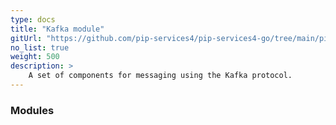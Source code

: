 ```yaml
---
type: docs
title: "Kafka module"
gitUrl: "https://github.com/pip-services4/pip-services4-go/tree/main/pip-services4-aws-node"
no_list: true
weight: 500
description: > 
    A set of components for messaging using the Kafka protocol.
---
```



### Modules
